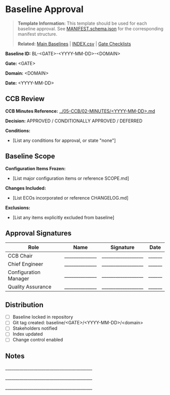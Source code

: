 # Baseline Approval

> **Template Information:** This template should be used for each baseline approval. See [MANIFEST.schema.json](./MANIFEST.schema.json) for the corresponding manifest structure.
> 
> **Related:** [Main Baselines](../../00-README.md) | [INDEX.csv](../../INDEX.csv) | [Gate Checklists](../CHECKLISTS/)

**Baseline ID:** BL-\<GATE\>-\<YYYY-MM-DD\>-\<DOMAIN\>

**Gate:** \<GATE\>

**Domain:** \<DOMAIN\>

**Date:** \<YYYY-MM-DD\>

## CCB Review

**CCB Minutes Reference:** [../05-CCB/02-MINUTES/\<YYYY-MM-DD\>.md](../05-CCB/02-MINUTES/<YYYY-MM-DD>.md)

**Decision:** APPROVED / CONDITIONALLY APPROVED / DEFERRED

**Conditions:** 
- [List any conditions for approval, or state "none"]

## Baseline Scope

**Configuration Items Frozen:**
- [List major configuration items or reference SCOPE.md]

**Changes Included:**
- [List ECOs incorporated or reference CHANGELOG.md]

**Exclusions:**
- [List any items explicitly excluded from baseline]

## Approval Signatures

| Role | Name | Signature | Date |
|------|------|-----------|------|
| CCB Chair | \_\_\_\_\_\_\_\_\_\_\_\_\_\_ | \_\_\_\_\_\_\_\_\_\_\_\_\_\_\_\_\_\_ | \_\_\_\_\_\_ |
| Chief Engineer | \_\_\_\_\_\_\_\_\_\_\_\_\_\_ | \_\_\_\_\_\_\_\_\_\_\_\_\_\_\_\_\_\_ | \_\_\_\_\_\_ |
| Configuration Manager | \_\_\_\_\_\_\_\_\_\_\_\_\_\_ | \_\_\_\_\_\_\_\_\_\_\_\_\_\_\_\_\_\_ | \_\_\_\_\_\_ |
| Quality Assurance | \_\_\_\_\_\_\_\_\_\_\_\_\_\_ | \_\_\_\_\_\_\_\_\_\_\_\_\_\_\_\_\_\_ | \_\_\_\_\_\_ |

## Distribution

- [ ] Baseline locked in repository
- [ ] Git tag created: baseline/\<GATE\>/\<YYYY-MM-DD\>/\<domain\>
- [ ] Stakeholders notified
- [ ] Index updated
- [ ] Change control enabled

## Notes

\_\_\_\_\_\_\_\_\_\_\_\_\_\_\_\_\_\_\_\_\_\_\_\_\_\_\_\_\_\_\_\_\_\_\_\_\_\_\_\_\_\_\_

\_\_\_\_\_\_\_\_\_\_\_\_\_\_\_\_\_\_\_\_\_\_\_\_\_\_\_\_\_\_\_\_\_\_\_\_\_\_\_\_\_\_\_

\_\_\_\_\_\_\_\_\_\_\_\_\_\_\_\_\_\_\_\_\_\_\_\_\_\_\_\_\_\_\_\_\_\_\_\_\_\_\_\_\_\_\_
